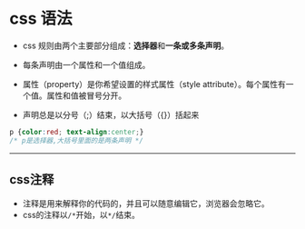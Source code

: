 # css 语法

- css 规则由两个主要部分组成：**选择器**和**一条或多条声明**。  
- 每条声明由一个属性和一个值组成。  
- 属性（property）是你希望设置的样式属性（style attribute）。每个属性有一个值。属性和值被冒号分开。

- 声明总是以分号（;）结束，以大括号（{}）括起来

```css
p {color:red; text-align:center;}
/* p是选择器,大括号里面的是两条声明 */
```

---

## css注释

- 注释是用来解释你的代码的，并且可以随意编辑它，浏览器会忽略它。
- css的注释以`/*`开始，以`*/`结束。